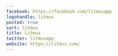 ```yaml
---
facebook: https://facebook.com/litmusapp
logohandle: litmus
posted: true
sort: litmus
title: Litmus
twitter: litmusapp
website: https://litmus.com/
---
```

